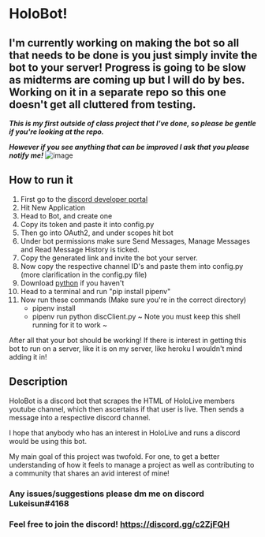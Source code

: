 # HoloBot! 
## I'm currently working on making the bot so all that needs to be done is you just simply invite the bot to your server! Progress is going to be slow as midterms are coming up but I will do by bes. Working on it in a separate repo so this one doesn't get all cluttered from testing. 
***This is my first outside of class project that I've done, so please be gentle if you're looking at the repo.***

***However if you see anything that can be improved I ask that you please notify me!***
![image](https://imgur.com/LRRYAjQ.png)
## How to run it
1. First go to the [discord developer portal](https://discord.com/developers/applications)
2. Hit New Application
3. Head to Bot, and create one
4. Copy its token and paste it into config.py
5. Then go into OAuth2, and under scopes hit bot
6. Under bot permissions make sure Send Messages, Manage Messages and Read Message History is ticked.
7. Copy the generated link and invite the bot your server.
8. Now copy the respective channel ID's and paste them into config.py (more clarification in the config.py file)
9. Download [python](https://www.python.org/downloads/) if you haven't
10. Head to a terminal and run "pip install pipenv"
11. Now run these commands (Make sure you're in the correct directory) 
    * pipenv install
    * pipenv run python discClient.py
    ~ Note you must keep this shell running for it to work ~ 
 
  After all that your bot should be working! If there is interest in getting this bot to run on a server, like it is on my server, like heroku I wouldn't mind adding it in!
  
## Description
HoloBot is a discord bot that scrapes the HTML of HoloLive members
youtube channel, which then ascertains if that user is live. Then sends
a message into a respective discord channel.

I hope that anybody who has an interest in HoloLive and runs a
discord would be using this bot.

My main goal of this project was twofold. For one, to get a
better understanding of how it feels to manage a project as well as
contributing to a community that shares an avid interest of mine!

### Any issues/suggestions please dm me on discord Lukeisun#4168
### Feel free to join the discord! https://discord.gg/c2ZjFQH
